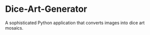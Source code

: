 # Dice-Art-Generator
A sophisticated Python application that converts images into dice art mosaics. 
